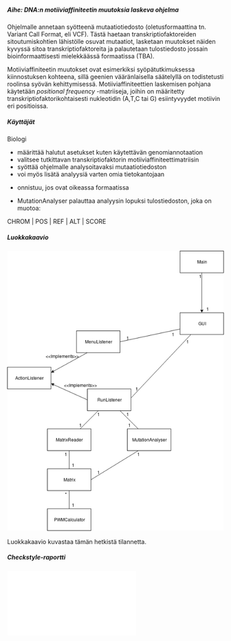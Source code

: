 ##### Aihe: DNA:n motiiviaffiniteetin muutoksia laskeva ohjelma

Ohjelmalle annetaan syötteenä mutaatiotiedosto (oletusformaattina tn. Variant Call Format, eli VCF). Tästä haetaan transkriptiofaktoreiden sitoutumiskohtien lähistölle osuvat mutaatiot, lasketaan muutokset näiden kyvyssä sitoa transkriptiofaktoreita ja palautetaan tulostiedosto jossain bioinformaattisesti mielekkäässä formaatissa (TBA).

Motiiviaffiniteetin muutokset ovat esimerkiksi syöpätutkimuksessa kiinnostuksen kohteena, sillä geenien vääränlaisella säätelyllä on todistetusti roolinsa syövän kehittymisessä. Motiiviaffiniteettien laskemisen pohjana käytetään <i>positional frequency</i> -matriiseja, joihin on määritetty transkriptiofaktorikohtaisesti nukleotidin (A,T,C tai G) esiintyvyydet motiivin eri positioissa.

##### Käyttäjät

Biologi

- määrittää halutut asetukset kuten käytettävän genomiannotaation
- valitsee tutkittavan transkriptiofaktorin motiiviaffiniteettimatriisin
- syöttää ohjelmalle analysoitavaksi mutaatiotiedoston
- voi myös lisätä analyysiä varten omia tietokantojaan
*  onnistuu, jos ovat oikeassa formaatissa
- MutationAnalyser palauttaa analyysin lopuksi tulostiedoston, joka on muotoa:

CHROM | POS | REF | ALT | SCORE

##### Luokkakaavio

![Luokkakaavio](luokkakaavio.png)

Luokkakaavio kuvastaa tämän hetkistä tilannetta.

##### Checkstyle-raportti

![Checkstyle](checkstyle/checkstyle.html)
